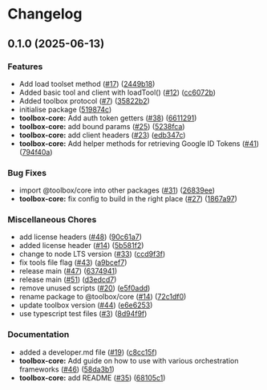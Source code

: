 # Changelog

## 0.1.0 (2025-06-13)


### Features

* Add load toolset method ([#17](https://github.com/googleapis/mcp-toolbox-sdk-js/issues/17)) ([2449b18](https://github.com/googleapis/mcp-toolbox-sdk-js/commit/2449b186778090bf0e3a352a08f961de584208bc))
* Added basic tool and client with loadTool() ([#12](https://github.com/googleapis/mcp-toolbox-sdk-js/issues/12)) ([cc6072b](https://github.com/googleapis/mcp-toolbox-sdk-js/commit/cc6072bf7f5e4d8a74c87b7e3900ec6f6e3179db))
* Added toolbox protocol ([#7](https://github.com/googleapis/mcp-toolbox-sdk-js/issues/7)) ([35822b2](https://github.com/googleapis/mcp-toolbox-sdk-js/commit/35822b22ea423e7c1a514f1ab8240b320bf0f14f))
* initialise package ([519874c](https://github.com/googleapis/mcp-toolbox-sdk-js/commit/519874c962d8ab7e35cad6ea2fa1b0b6b05a25d8))
* **toolbox-core:** Add auth token getters ([#38](https://github.com/googleapis/mcp-toolbox-sdk-js/issues/38)) ([6611291](https://github.com/googleapis/mcp-toolbox-sdk-js/commit/661129160801f7f89de4fe7920017b4b23524ab7))
* **toolbox-core:** add bound params ([#25](https://github.com/googleapis/mcp-toolbox-sdk-js/issues/25)) ([5238fca](https://github.com/googleapis/mcp-toolbox-sdk-js/commit/5238fca1321a13aaf20b1958fbf4422d6d563968))
* **toolbox-core:** add client headers ([#23](https://github.com/googleapis/mcp-toolbox-sdk-js/issues/23)) ([edb347c](https://github.com/googleapis/mcp-toolbox-sdk-js/commit/edb347c7256dbd4434ad4e8b52ba71c53351b80a))
* **toolbox-core:** Add helper methods for retrieving Google ID Tokens ([#41](https://github.com/googleapis/mcp-toolbox-sdk-js/issues/41)) ([794f40a](https://github.com/googleapis/mcp-toolbox-sdk-js/commit/794f40a98e59d902b2593e2f26182aaf72c88923))


### Bug Fixes

* import @toolbox/core into other packages ([#31](https://github.com/googleapis/mcp-toolbox-sdk-js/issues/31)) ([26839ee](https://github.com/googleapis/mcp-toolbox-sdk-js/commit/26839ee5653eb35140b467116d32ed9a59ff2211))
* **toolbox-core:** fix config to build in the right place ([#27](https://github.com/googleapis/mcp-toolbox-sdk-js/issues/27)) ([1867a97](https://github.com/googleapis/mcp-toolbox-sdk-js/commit/1867a975dbf9c9561511e4c854da047810fe0b51))


### Miscellaneous Chores

* add license headers ([#48](https://github.com/googleapis/mcp-toolbox-sdk-js/issues/48)) ([90c61a7](https://github.com/googleapis/mcp-toolbox-sdk-js/commit/90c61a75cce19d5b3a155c3e0e0bc0f6b775ec88))
* added license header ([#14](https://github.com/googleapis/mcp-toolbox-sdk-js/issues/14)) ([5b581f2](https://github.com/googleapis/mcp-toolbox-sdk-js/commit/5b581f20c08c7e7f8e33775525584441a3b92680))
* change to node LTS version ([#33](https://github.com/googleapis/mcp-toolbox-sdk-js/issues/33)) ([ccd9f3f](https://github.com/googleapis/mcp-toolbox-sdk-js/commit/ccd9f3fc6f3e82f3c936e5510b525eae6a5836ab))
* fix tools file flag ([#43](https://github.com/googleapis/mcp-toolbox-sdk-js/issues/43)) ([a9bcef7](https://github.com/googleapis/mcp-toolbox-sdk-js/commit/a9bcef7bb5e28e21a27a6b1be5acdf0157fd8141))
* release main ([#47](https://github.com/googleapis/mcp-toolbox-sdk-js/issues/47)) ([6374941](https://github.com/googleapis/mcp-toolbox-sdk-js/commit/63749412e26568355a6b1476e70696bc510f4fc6))
* release main ([#51](https://github.com/googleapis/mcp-toolbox-sdk-js/issues/51)) ([d3edcd7](https://github.com/googleapis/mcp-toolbox-sdk-js/commit/d3edcd7d5fb49fb02a77177f8a898b961a6fe09e))
* remove unused scripts ([#20](https://github.com/googleapis/mcp-toolbox-sdk-js/issues/20)) ([e5f0add](https://github.com/googleapis/mcp-toolbox-sdk-js/commit/e5f0add2f957256dae2d914273c0445c6353a49e))
* rename package to @toolbox/core ([#14](https://github.com/googleapis/mcp-toolbox-sdk-js/issues/14)) ([72c1df0](https://github.com/googleapis/mcp-toolbox-sdk-js/commit/72c1df0eee52cc9dc28674b02e76ffd37fc2ff8d))
* update toolbox version ([#44](https://github.com/googleapis/mcp-toolbox-sdk-js/issues/44)) ([e6e6253](https://github.com/googleapis/mcp-toolbox-sdk-js/commit/e6e6253be559236a520d994ab0a0b8cabca3c7c8))
* use typescript test files ([#3](https://github.com/googleapis/mcp-toolbox-sdk-js/issues/3)) ([8d94f9f](https://github.com/googleapis/mcp-toolbox-sdk-js/commit/8d94f9f482eae5b6a7d55e5cac579b1db289e1f2))


### Documentation

* added a developer.md file ([#19](https://github.com/googleapis/mcp-toolbox-sdk-js/issues/19)) ([c8cc15f](https://github.com/googleapis/mcp-toolbox-sdk-js/commit/c8cc15f20bcfe1962c5301c9952deaa385ecab16))
* **toolbox-core:** Add guide on how to use with various orchestration frameworks ([#46](https://github.com/googleapis/mcp-toolbox-sdk-js/issues/46)) ([58da3b1](https://github.com/googleapis/mcp-toolbox-sdk-js/commit/58da3b1e25cc0f029105f8c3daf42347ec34d139))
* **toolbox-core:** add README ([#35](https://github.com/googleapis/mcp-toolbox-sdk-js/issues/35)) ([68105c1](https://github.com/googleapis/mcp-toolbox-sdk-js/commit/68105c1e98298efc6290e4a1ae6d9a792850150a))
